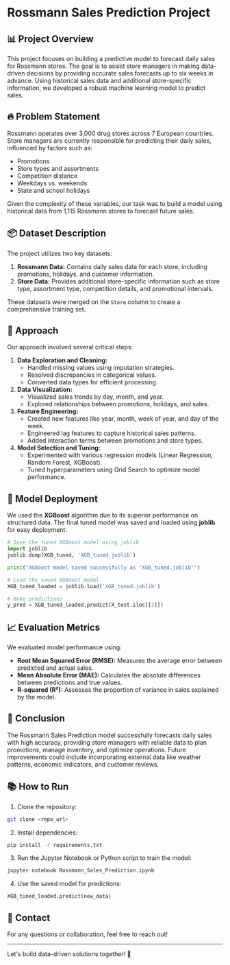 # Rossmann Sales Prediction Project

## 📊 Project Overview
This project focuses on building a predictive model to forecast daily sales for Rossmann stores. The goal is to assist store managers in making data-driven decisions by providing accurate sales forecasts up to six weeks in advance. Using historical sales data and additional store-specific information, we developed a robust machine learning model to predict sales.

## 🔥 Problem Statement
Rossmann operates over 3,000 drug stores across 7 European countries. Store managers are currently responsible for predicting their daily sales, influenced by factors such as:
- Promotions
- Store types and assortments
- Competition distance
- Weekdays vs. weekends
- State and school holidays

Given the complexity of these variables, our task was to build a model using historical data from 1,115 Rossmann stores to forecast future sales.

## 📦 Dataset Description
The project utilizes two key datasets:
1. **Rossmann Data:** Contains daily sales data for each store, including promotions, holidays, and customer information.
2. **Store Data:** Provides additional store-specific information such as store type, assortment type, competition details, and promotional intervals.

These datasets were merged on the `Store` column to create a comprehensive training set.

## 🔬 Approach
Our approach involved several critical steps:
1. **Data Exploration and Cleaning:**
   - Handled missing values using imputation strategies.
   - Resolved discrepancies in categorical values.
   - Converted data types for efficient processing.
2. **Data Visualization:**
   - Visualized sales trends by day, month, and year.
   - Explored relationships between promotions, holidays, and sales.
3. **Feature Engineering:**
   - Created new features like year, month, week of year, and day of the week.
   - Engineered lag features to capture historical sales patterns.
   - Added interaction terms between promotions and store types.
4. **Model Selection and Tuning:**
   - Experimented with various regression models (Linear Regression, Random Forest, XGBoost).
   - Tuned hyperparameters using Grid Search to optimize model performance.

## 🚀 Model Deployment
We used the **XGBoost** algorithm due to its superior performance on structured data. The final tuned model was saved and loaded using **joblib** for easy deployment:

```python
# Save the tuned XGBoost model using joblib
import joblib
joblib.dump(XGB_tuned, 'XGB_tuned.joblib')

print("XGBoost model saved successfully as 'XGB_tuned.joblib'")

# Load the saved XGBoost model
XGB_tuned_loaded = joblib.load('XGB_tuned.joblib')

# Make predictions
y_pred = XGB_tuned_loaded.predict(X_test.iloc[[2]])
```

## 📈 Evaluation Metrics
We evaluated model performance using:
- **Root Mean Squared Error (RMSE):** Measures the average error between predicted and actual sales.
- **Mean Absolute Error (MAE):** Calculates the absolute differences between predictions and true values.
- **R-squared (R²):** Assesses the proportion of variance in sales explained by the model.

## 🌟 Conclusion
The Rossmann Sales Prediction model successfully forecasts daily sales with high accuracy, providing store managers with reliable data to plan promotions, manage inventory, and optimize operations. Future improvements could include incorporating external data like weather patterns, economic indicators, and customer reviews.

## 📚 How to Run
1. Clone the repository:
```bash
git clone <repo_url>
```
2. Install dependencies:
```bash
pip install -r requirements.txt
```
3. Run the Jupyter Notebook or Python script to train the model:
```bash
jupyter notebook Rossmann_Sales_Prediction.ipynb
```
4. Use the saved model for predictions:
```python
XGB_tuned_loaded.predict(new_data)
```

## 📧 Contact
For any questions or collaboration, feel free to reach out!

---

Let's build data-driven solutions together! 🚀


